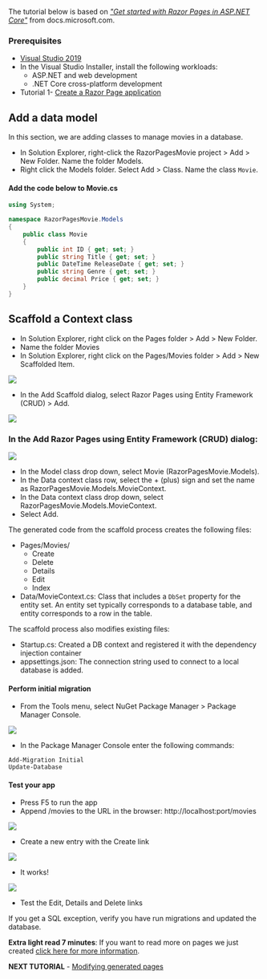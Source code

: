 The tutorial below is based on [*"Get started with Razor Pages in ASP.NET Core"*](https://docs.microsoft.com/en-us/aspnet/core/tutorials/razor-pages/razor-pages-start) from docs.microsoft.com.

### Prerequisites
*  [Visual Studio 2019](https://visualstudio.microsoft.com/downloads/?wt.mc_id=adw-brand&gclid=Cj0KCQjwqYfWBRDPARIsABjQRYwLe3b9dJMixA98s8nS8QfuNBKGsiRVRXzB93fe4E27LGK5KLrGcnYaAgdREALw_wcB)
* In the Visual Studio Installer, install the following workloads:
    * ASP.NET and web development
    * .NET Core cross-platform development
* Tutorial 1- [Create a Razor Page application](../1-Create%20a%20Razor%20Page/Create-a-Razorpage-VS.md)

## Add a data model
In this section, we are adding classes to manage movies in a database.

* In Solution Explorer, right-click the RazorPagesMovie project > Add > New Folder. Name the folder Models.
* Right click the Models folder. Select Add > Class. Name the class `Movie`.

#### Add the code below to Movie.cs

```csharp
using System;

namespace RazorPagesMovie.Models
{
    public class Movie
    {
        public int ID { get; set; }
        public string Title { get; set; }
        public DateTime ReleaseDate { get; set; }
        public string Genre { get; set; }
        public decimal Price { get; set; }
    }
}

```

## Scaffold a Context class

* In Solution Explorer, right click on the Pages folder > Add > New Folder.
* Name the folder Movies
* In Solution Explorer, right click on the Pages/Movies folder > Add > New Scaffolded Item.
  
![](images/add_scaffold_VS.png)

* In the Add Scaffold dialog, select Razor Pages using Entity Framework (CRUD) > Add.
  
![](images/scaffold_dialog_VS.png)

### In the Add Razor Pages using Entity Framework (CRUD) dialog:

![](images/add_razor_VS.png)

* In the Model class drop down, select Movie (RazorPagesMovie.Models).
* In the Data context class row, select the + (plus) sign and set the name as RazorPagesMovie.Models.MovieContext.
* In the Data context class drop down, select RazorPagesMovie.Models.MovieContext.
* Select Add.

The generated code from the scaffold process creates the following files:

* Pages/Movies/
    * Create
    * Delete
    * Details
    * Edit
    * Index
* Data/MovieContext.cs: Class that includes a `DbSet` property for the entity set. An entity set typically corresponds to a database table, and entity corresponds to a row in the table.

The scaffold process also modifies existing files:

* Startup.cs: Created a DB context and registered it with the dependency injection container
* appsettings.json: The connection string used to connect to a local database is added.

#### Perform initial migration

* From the Tools menu, select NuGet Package Manager > Package Manager Console.

![](images/pmc_VS.png)

* In the Package Manager Console enter the following commands:

```
Add-Migration Initial
Update-Database
```

#### Test your app
* Press F5 to run the app
* Append /movies to the URL in the browser: http://localhost:port/movies

![](images/moviespage.PNG)

* Create a new entry with the Create link

![](images/createnew.PNG)

* It works!

![](images/newentry.PNG)

* Test the Edit, Details and Delete links
  
If you get a SQL exception, verify you have run migrations and updated the database.

**Extra light read 7 minutes**: If you want to read more on pages we just created [click here for more information](https://docs.microsoft.com/en-us/aspnet/core/tutorials/razor-pages/page).

**NEXT TUTORIAL** - [Modifying generated pages](../3-Update%20Pages/update-VS.md)
